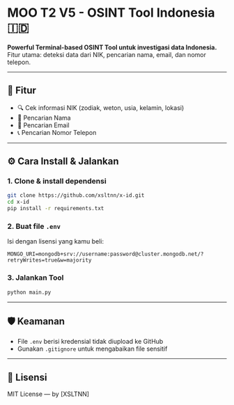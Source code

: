 # MOO T2 V5 - OSINT Tool Indonesia 🇮🇩

**Powerful Terminal-based OSINT Tool untuk investigasi data Indonesia.**  
Fitur utama: deteksi data dari NIK, pencarian nama, email, dan nomor telepon.

---

## 🚀 Fitur

- 🔍 Cek informasi NIK (zodiak, weton, usia, kelamin, lokasi)
- 📡 Pencarian Nama
- 📧 Pencarian Email
- 📞 Pencarian Nomor Telepon

---

## ⚙️ Cara Install & Jalankan

### 1. Clone & install dependensi
```bash
git clone https://github.com/xsltnn/x-id.git
cd x-id
pip install -r requirements.txt
```

### 2. Buat file `.env`
Isi dengan lisensi yang kamu beli:

```
MONGO_URI=mongodb+srv://username:password@cluster.mongodb.net/?retryWrites=true&w=majority
```

### 3. Jalankan Tool
```bash
python main.py
```

---

## 🛡️ Keamanan
- File `.env` berisi kredensial tidak diupload ke GitHub
- Gunakan `.gitignore` untuk mengabaikan file sensitif

---

## 📜 Lisensi

MIT License — by [XSLTNN]